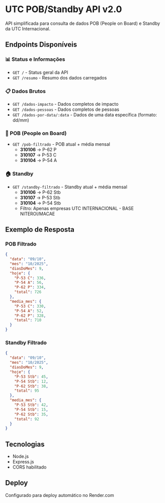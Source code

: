 # UTC POB/Standby API v2.0

API simplificada para consulta de dados POB (People on Board) e Standby da UTC Internacional.

## Endpoints Disponíveis

### 📊 Status e Informações
- `GET /` - Status geral da API
- `GET /resumo` - Resumo dos dados carregados

### 📋 Dados Brutos
- `GET /dados-impacto` - Dados completos de impacto
- `GET /dados-pessoas` - Dados completos de pessoas
- `GET /dados-por-data/:data` - Dados de uma data específica (formato: dd/mm)

### 🚢 POB (People on Board)
- `GET /pob-filtrado` - POB atual + média mensal
  - **310106** → P-62 P
  - **310107** → P-53 C  
  - **310104** → P-54 A

### 🏠 Standby
- `GET /standby-filtrado` - Standby atual + média mensal
  - **310106** → P-62 Stb
  - **310107** → P-53 Stb
  - **310104** → P-54 Stb
  - Filtro: Apenas empresas UTC INTERNACIONAL - BASE NITEROI/MACAE

## Exemplo de Resposta

### POB Filtrado
```json
{
  "data": "09/10",
  "mes": "10/2025",
  "diasDoMes": 9,
  "hoje": {
    "P-53 C": 336,
    "P-54 A": 56,
    "P-62 P": 334,
    "total": 726
  },
  "media_mes": {
    "P-53 C": 330,
    "P-54 A": 52,
    "P-62 P": 328,
    "total": 710
  }
}
```

### Standby Filtrado
```json
{
  "data": "09/10",
  "mes": "10/2025", 
  "diasDoMes": 9,
  "hoje": {
    "P-53 Stb": 45,
    "P-54 Stb": 12,
    "P-62 Stb": 38,
    "total": 95
  },
  "media_mes": {
    "P-53 Stb": 42,
    "P-54 Stb": 15,
    "P-62 Stb": 35,
    "total": 92
  }
}
```

## Tecnologias

- Node.js
- Express.js
- CORS habilitado

## Deploy

Configurado para deploy automático no Render.com